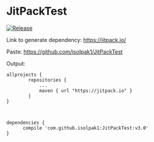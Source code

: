 # JitPackTest

[![Release](https://img.shields.io/github/release/isolpak1/JitPackTest.svg?label=Jitpack)](https://jitpack.io/#isolpak1/JitPackTest)



Link to generate dependency: https://jitpack.io/

Paste: https://github.com/isolpak1/JitPackTest

Output:
````
allprojects {
		repositories {
			...
			maven { url "https://jitpack.io" }
		}
}



dependencies {
	  compile 'com.github.isolpak1:JitPackTest:v3.0'
}
````
